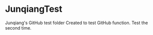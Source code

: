 JunqiangTest
============

Junqiang's GitHub test folder
Created to test GitHub function.
Test the second time.

